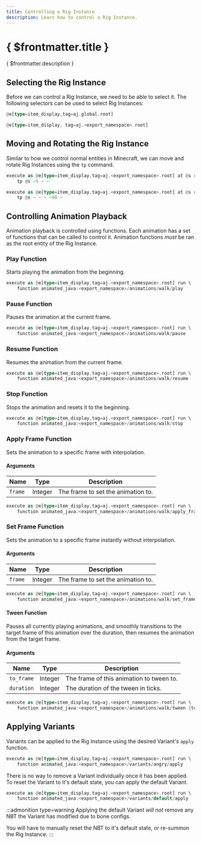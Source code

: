 ```yaml
---
title: Controlling a Rig Instance
description: Learn how to control a Rig Instance.
---
```


# { $frontmatter.title }

{ $frontmatter.description }

## Selecting the Rig Instance

Before we can control a Rig Instance, we need to be able to select it. The following selectors can be used to select Rig Instances:

```rust title=Select all Rig Instances | copy
@e[type=item_display,tag=aj.global.root]
```

```rust title=Select all Rig Instances from a specific Blueprint | copy
@e[type=item_display, tag=aj.<export_namespace>.root]
```

## Moving and Rotating the Rig Instance

Similar to how we control normal entities in Minecraft, we can move and rotate Rig Instances using the `tp` command.

```rust title=Move a Rig Instance 5 blocks towards positive X | copy
execute as @e[type=item_display,tag=aj.<export_namespace>.root] at @s run \
	tp @s ~5 ~ ~
```

```rust title=Rotate a Rig Instance 90 degrees | copy
execute as @e[type=item_display,tag=aj.<export_namespace>.root] at @s run \
	tp @s ~ ~ ~ ~90 ~
```

## Controlling Animation Playback

Animation playback is controlled using functions. Each animation has a set of functions that can be called to control it. Animation functions _must_ be ran as the root entity of the Rig Instance.

### Play Function

Starts playing the animation from the beginning.

```rust title=Play the walk animation | copy
execute as @e[type=item_display,tag=aj.<export_namespace>.root] run \
	function animated_java:<export_namespace>/animations/walk/play
```

### Pause Function

Pauses the animation at the current frame.

```rust title=Pause the walk animation | copy
execute as @e[type=item_display,tag=aj.<export_namespace>.root] run \
	function animated_java:<export_namespace>/animations/walk/pause
```

### Resume Function

Resumes the animation from the current frame.

```rust title=Resume the walk animation | copy
execute as @e[type=item_display,tag=aj.<export_namespace>.root] run \
	function animated_java:<export_namespace>/animations/walk/resume
```

### Stop Function

Stops the animation and resets it to the beginning.

```rust title=Stop the walk animation | copy
execute as @e[type=item_display,tag=aj.<export_namespace>.root] run \
	function animated_java:<export_namespace>/animations/walk/stop
```

### Apply Frame Function

Sets the animation to a specific frame with interpolation.

#### Arguments

| Name    | Type    | Description                        |
| ------- | ------- | ---------------------------------- |
| `frame` | Integer | The frame to set the animation to. |

```rust title=Set the walk animation to frame 10 with interpolation | copy
execute as @e[type=item_display,tag=aj.<export_namespace>.root] run \
	function animated_java:<export_namespace>/animations/walk/apply_frame {frame: 10}
```

### Set Frame Function

Sets the animation to a specific frame instantly without interpolation.

#### Arguments

| Name    | Type    | Description                        |
| ------- | ------- | ---------------------------------- |
| `frame` | Integer | The frame to set the animation to. |

```rust title=Set the walk animation to frame 10 | copy
execute as @e[type=item_display,tag=aj.<export_namespace>.root] run \
	function animated_java:<export_namespace>/animations/walk/set_frame {frame: 10}
```

#### Tween Function

Pauses all currently playing animations, and smoothly transitions to the target frame of this animation over the duration, then resumes the animation from the target frame.

#### Arguments

| Name       | Type    | Description                              |
| ---------- | ------- | ---------------------------------------- |
| `to_frame` | Integer | The frame of this animation to tween to. |
| `duration` | Integer | The duration of the tween in ticks.      |

```rust title=Smoothly transition the walk animation to frame 10 over a second | copy
execute as @e[type=item_display,tag=aj.<export_namespace>.root] run \
	function animated_java:<export_namespace>/animations/walk/tween {to_frame: 10, duration: 20}
```

## Applying Variants

Variants can be applied to the Rig Instance using the desired Variant's `apply` function.

```rust title=Apply the angry Variant | copy
execute as @e[type=item_display,tag=aj.<export_namespace>.root] run \
	function animated_java:<export_namespace>/variants/angry/apply
```

There is no way to remove a Variant individually once it has been applied. To reset the Variant to it's default state, you can apply the default Variant.

```rust title=Apply the default Variant | copy
execute as @e[type=item_display,tag=aj.<export_namespace>.root] run \
	function animated_java:<export_namespace>/variants/default/apply
```

:::admonition type=warning
Applying the default Variant _will not_ remove any NBT the Variant has modified due to bone configs.

You will have to manually reset the NBT to it's default state, or re-summon the Rig Instance.
:::
